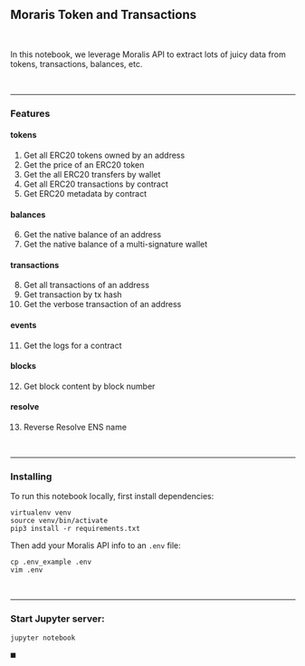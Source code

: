 ## Moraris Token and Transactions

<br>

In this notebook, we leverage Moralis API to extract lots of juicy data from tokens, transactions, balances, etc.

<br>

----

### Features

#### tokens

1. Get all ERC20 tokens owned by an address
2. Get the price of an ERC20 token
3. Get the all ERC20 transfers by wallet
4. Get all ERC20 transactions by contract
5. Get ERC20 metadata by contract

#### balances

6. Get the native balance of an address
7. Get the native balance of a multi-signature wallet

#### transactions

8. Get all transactions of an address
9. Get transaction by tx hash
10. Get the verbose transaction of an address

#### events

11. Get the logs for a contract

#### blocks

12. Get block content by block number

#### resolve

13. Reverse Resolve ENS name

<br>

---

### Installing

To run this notebook locally, first install dependencies:


```
virtualenv venv
source venv/bin/activate
pip3 install -r requirements.txt
```

Then add your Moralis API info to an `.env` file:

```
cp .env_example .env
vim .env
```

<br>

----

### Start Jupyter server:

```
jupyter notebook
```

◼️
